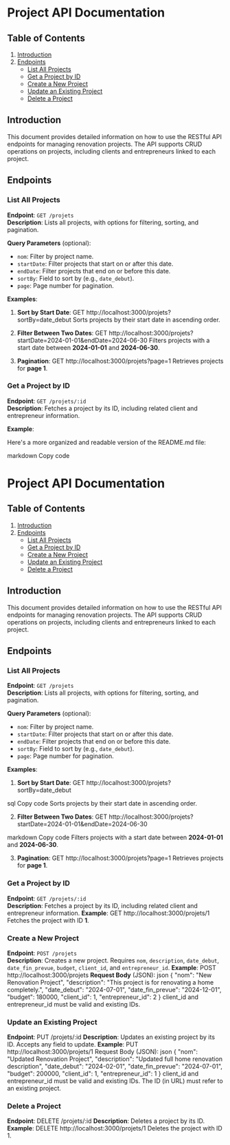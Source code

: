 # Project API Documentation

## Table of Contents
1. [Introduction](#introduction)
2. [Endpoints](#endpoints)
   - [List All Projects](#list-all-projects)
   - [Get a Project by ID](#get-a-project-by-id)
   - [Create a New Project](#create-a-new-project)
   - [Update an Existing Project](#update-an-existing-project)
   - [Delete a Project](#delete-a-project)

## Introduction
This document provides detailed information on how to use the RESTful API endpoints for managing renovation projects. The API supports CRUD operations on projects, including clients and entrepreneurs linked to each project.

## Endpoints

### List All Projects
**Endpoint**: `GET /projets`  
**Description**: Lists all projects, with options for filtering, sorting, and pagination.

**Query Parameters** (optional):
- `nom`: Filter by project name.
- `startDate`: Filter projects that start on or after this date.
- `endDate`: Filter projects that end on or before this date.
- `sortBy`: Field to sort by (e.g., `date_debut`).
- `page`: Page number for pagination.

**Examples**:
1. **Sort by Start Date**:
GET http://localhost:3000/projets?sortBy=date_debut
Sorts projects by their start date in ascending order.

2. **Filter Between Two Dates**:
GET http://localhost:3000/projets?startDate=2024-01-01&endDate=2024-06-30
Filters projects with a start date between **2024-01-01** and **2024-06-30**.

3. **Pagination**:
GET http://localhost:3000/projets?page=1
Retrieves projects for **page 1**.

### Get a Project by ID
**Endpoint**: `GET /projets/:id`  
**Description**: Fetches a project by its ID, including related client and entrepreneur information.

**Example**:

Here's a more organized and readable version of the README.md file:

markdown
Copy code
# Project API Documentation

## Table of Contents
1. [Introduction](#introduction)
2. [Endpoints](#endpoints)
   - [List All Projects](#list-all-projects)
   - [Get a Project by ID](#get-a-project-by-id)
   - [Create a New Project](#create-a-new-project)
   - [Update an Existing Project](#update-an-existing-project)
   - [Delete a Project](#delete-a-project)


## Introduction
This document provides detailed information on how to use the RESTful API endpoints for managing renovation projects. The API supports CRUD operations on projects, including clients and entrepreneurs linked to each project.

## Endpoints

### List All Projects
**Endpoint**: `GET /projets`  
**Description**: Lists all projects, with options for filtering, sorting, and pagination.

**Query Parameters** (optional):
- `nom`: Filter by project name.
- `startDate`: Filter projects that start on or after this date.
- `endDate`: Filter projects that end on or before this date.
- `sortBy`: Field to sort by (e.g., `date_debut`).
- `page`: Page number for pagination.

**Examples**:
1. **Sort by Start Date**:
GET http://localhost:3000/projets?sortBy=date_debut

sql
Copy code
Sorts projects by their start date in ascending order.

2. **Filter Between Two Dates**:
GET http://localhost:3000/projets?startDate=2024-01-01&endDate=2024-06-30

markdown
Copy code
Filters projects with a start date between **2024-01-01** and **2024-06-30**.

3. **Pagination**:
GET http://localhost:3000/projets?page=1
Retrieves projects for **page 1**.

### Get a Project by ID
**Endpoint**: `GET /projets/:id`  
**Description**: Fetches a project by its ID, including related client and entrepreneur information.
**Example**:
GET http://localhost:3000/projets/1
Fetches the project with ID **1**.

### Create a New Project
**Endpoint**: `POST /projets`  
**Description**: Creates a new project. Requires `nom`, `description`, `date_debut`, `date_fin_prevue`, `budget`, `client_id`, and `entrepreneur_id`.
**Example**:
POST http://localhost:3000/projets
**Request Body** (JSON):
json
{
  "nom": "New Renovation Project",
  "description": "This project is for renovating a home completely.",
  "date_debut": "2024-07-01",
  "date_fin_prevue": "2024-12-01",
  "budget": 180000,
  "client_id": 1,
  "entrepreneur_id": 2
}
client_id and entrepreneur_id must be valid and existing IDs.

### Update an Existing Project
**Endpoint**: PUT /projets/:id
**Description**: Updates an existing project by its ID. Accepts any field to update.
**Example**:
PUT http://localhost:3000/projets/1
Request Body (JSON):
json
{
  "nom": "Updated Renovation Project",
  "description": "Updated full home renovation description",
  "date_debut": "2024-02-01",
  "date_fin_prevue": "2024-07-01",
  "budget": 200000,
  "client_id": 1,
  "entrepreneur_id": 1
}
client_id and entrepreneur_id must be valid and existing IDs.
The ID (in URL) must refer to an existing project.

### Delete a Project
**Endpoint**: DELETE /projets/:id
**Description**: Deletes a project by its ID.
**Example**:
DELETE http://localhost:3000/projets/1
Deletes the project with ID 1.
